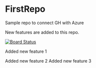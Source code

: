 # FirstRepo
Sample repo to connect GH with Azure

New features are added to this repo.


[![Board Status](https://dev.azure.com/DevOpsTestPortal/dcdd4a7b-aff7-4af9-add4-2647745025e6/b0316c1f-3108-441a-8036-b18296848342/_apis/work/boardbadge/655a2a32-dd31-487d-8d82-42080ddfe6c7?columnOptions=1)](https://dev.azure.com/DevOpsTestPortal/dcdd4a7b-aff7-4af9-add4-2647745025e6/_boards/board/t/b0316c1f-3108-441a-8036-b18296848342/Microsoft.RequirementCategory/)

Added new feature 1

Added new feature 2
Added new feature 3